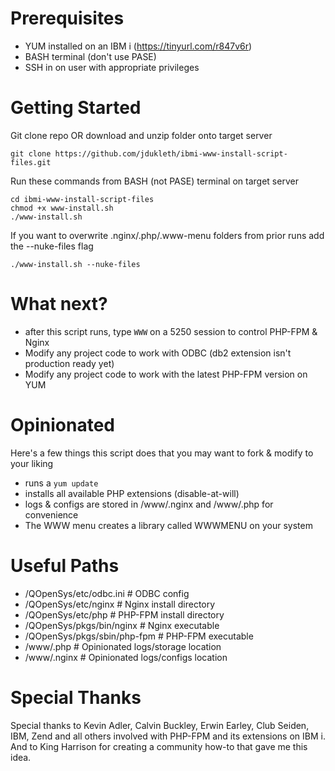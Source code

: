 # Prerequisites

 * YUM installed on an IBM i (https://tinyurl.com/r847v6r)
 * BASH terminal (don't use PASE)
 * SSH in on user with appropriate privileges

# Getting Started

Git clone repo OR download and unzip folder onto target server

```git clone https://github.com/jdukleth/ibmi-www-install-script-files.git```

Run these commands from BASH (not PASE) terminal on target server

```
cd ibmi-www-install-script-files
chmod +x www-install.sh
./www-install.sh
```

If you want to overwrite .nginx/.php/.www-menu folders from prior runs add the --nuke-files flag

```./www-install.sh --nuke-files```

# What next?

* after this script runs, type `WWW` on a 5250 session to control PHP-FPM & Nginx
* Modify any project code to work with ODBC (db2 extension isn't production ready yet)
* Modify any project code to work with the latest PHP-FPM version on YUM

# Opinionated

Here's a few things this script does that you may want to fork & modify to your liking

* runs a `yum update`
* installs all available PHP extensions (disable-at-will)
* logs & configs are stored in /www/.nginx and /www/.php for convenience
* The WWW menu creates a library called WWWMENU on your system

# Useful Paths

* /QOpenSys/etc/odbc.ini          # ODBC config
* /QOpenSys/etc/nginx             # Nginx install directory
* /QOpenSys/etc/php               # PHP-FPM install directory
* /QOpenSys/pkgs/bin/nginx        # Nginx executable
* /QOpenSys/pkgs/sbin/php-fpm     # PHP-FPM executable
* /www/.php                       # Opinionated logs/storage location
* /www/.nginx                     # Opinionated logs/configs location

# Special Thanks

Special thanks to Kevin Adler, Calvin Buckley, Erwin Earley, Club Seiden, IBM, Zend and
all others involved with PHP-FPM and its extensions on IBM i. And to King Harrison for
creating a community how-to that gave me this idea.
